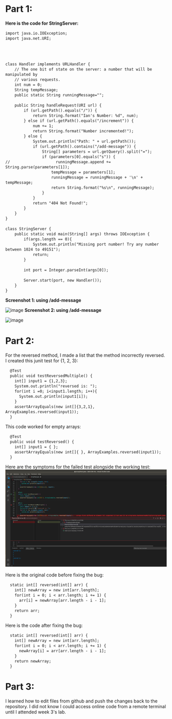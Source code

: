 # Part 1:
**Here is the code for StringServer:**
```
import java.io.IOException;
import java.net.URI;




class Handler implements URLHandler {
    // The one bit of state on the server: a number that will be manipulated by
    // various requests.
    int num = 0;
    String tempMessage;
    public static String runningMessage="";

    public String handleRequest(URI url) {
        if (url.getPath().equals("/")) {
            return String.format("Ian's Number: %d", num);
        } else if (url.getPath().equals("/increment")) {
            num += 1;
            return String.format("Number incremented!");
        } else {
            System.out.println("Path: " + url.getPath());
            if (url.getPath().contains("/add-message")) {
                String[] parameters = url.getQuery().split("=");
                if (parameters[0].equals("s")) {
//                    runningMessage.append += String.parse(parameters[1]);
                    tempMessage = parameters[1];
                    runningMessage = runningMessage + '\n' + tempMessage;
                    return String.format("%s\n", runningMessage);
                }
            }
            return "404 Not Found!";
        }
    }
}

class StringServer {
    public static void main(String[] args) throws IOException {
        if(args.length == 0){
            System.out.println("Missing port number! Try any number between 1024 to 49151");
            return;
        }

        int port = Integer.parseInt(args[0]);

        Server.start(port, new Handler());
    }
}
```
**Screenshot 1: using /add-message**

![image]()
**Screenshot 2: using /add-message**

![image]()
# Part 2:
For the reversed method, I made a list that the method incorrectly reversed. 
I created this junit test for {1, 2, 3}:
```
  @Test
  public void testReversedMultiple() {
    int[] input1 = {1,2,3};
    System.out.println("reversed is: ");
    for(int i =0; i<input1.length; i++){
      System.out.println(input1[i]);
    }
    assertArrayEquals(new int[]{3,2,1}, ArrayExamples.reversed(input1));
  }
```
  
This code worked for empty arrays:
```
  @Test
  public void testReversed() {
    int[] input1 = { };
    assertArrayEquals(new int[]{ }, ArrayExamples.reversed(input1));
  }
```

Here are the symptoms for the failed test alongside the working test:
![image](https://github.com/imiancunningham/cse15l-lab-reports/blob/main/ArrayTests%20Symptoms%20Lab%203.png)

Here is the original code before fixing the bug:
```
  static int[] reversed(int[] arr) {
    int[] newArray = new int[arr.length];
    for(int i = 0; i < arr.length; i += 1) {
      arr[i] = newArray[arr.length - i - 1];
    }
    return arr;
  }
```
Here is the code after fixing the bug:
```
  static int[] reversed(int[] arr) {
    int[] newArray = new int[arr.length];
    for(int i = 0; i < arr.length; i += 1) {
      newArray[i] = arr[arr.length - i - 1];
    }
    return newArray;
  }
```

# Part 3:
I learned how to edit files from github and push the changes back to the repository. 
I did not know I could access online code from a remote terminal until I attended week 3's lab.
